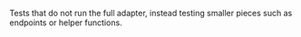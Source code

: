 Tests that do not run the full adapter, instead testing smaller pieces such as endpoints or helper functions.
